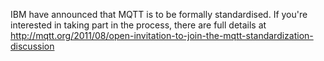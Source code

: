 <!--
.. title: MQTT Standardisation
.. slug: mqtt-standardisation
.. date: 2011-08-15 20:31:10
.. tags: MQTT
.. category:
.. link:
.. description:
.. type: text
-->

IBM have announced that MQTT is to be formally standardised. If you're
interested in taking part in the process, there are full details at
<http://mqtt.org/2011/08/open-invitation-to-join-the-mqtt-standardization-discussion>
